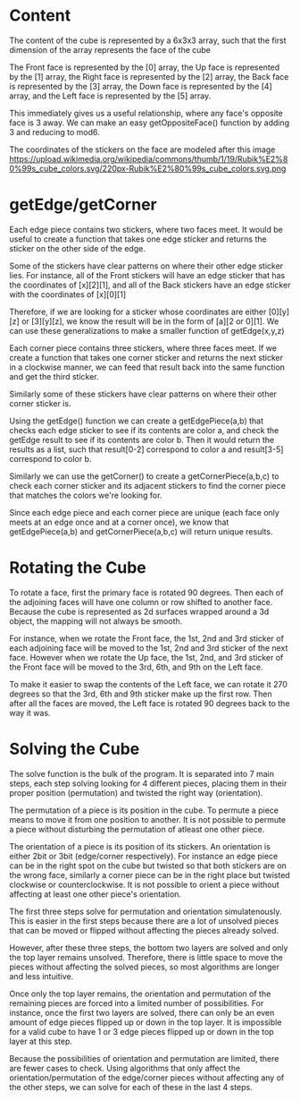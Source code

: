 # Content
The content of the cube is represented by a 6x3x3 array, such that the first dimension of the array represents the face of the cube

The Front face is represented by the [0] array, the Up face is represented by the [1] array, the Right face is represented by the [2] array, the Back face is represented by the [3] array, the Down face is represented by the [4] array, and the Left face is represented by the [5] array.

This immediately gives us a useful relationship, where any face's opposite face is 3 away. We can make an easy getOppositeFace() function by adding 3 and reducing to mod6.

The coordinates of the stickers on the face are modeled after this image https://upload.wikimedia.org/wikipedia/commons/thumb/1/19/Rubik%E2%80%99s_cube_colors.svg/220px-Rubik%E2%80%99s_cube_colors.svg.png

# getEdge/getCorner
Each edge piece contains two stickers, where two faces meet. It would be useful to create a function that takes one edge sticker and returns the sticker on the other side of the edge.

Some of the stickers have clear patterns on where their other edge sticker lies. For instance, all of the Front stickers will have an edge sticker that has the coordinates of [x][2][1], and all of the Back stickers have an edge sticker with the coordinates of [x][0][1]

Therefore, if we are looking for a sticker whose coordinates are either [0][y][z] or [3][y][z], we know the result will be in the form of [a][2 or 0][1]. We can use these generalizations to make a smaller function of getEdge(x,y,z)


Each corner piece contains three stickers, where three faces meet. If we create a function that takes one corner sticker and returns the next sticker in a clockwise manner, we can feed that result back into the same function and get the third sticker.

Similarly some of these stickers have clear patterns on where their other corner sticker is.


Using the getEdge() function we can create a getEdgePiece(a,b) that checks each edge sticker to see if its contents are color a, and check the getEdge result to see if its contents are color b. Then it would return the results as a list, such that result[0-2] correspond to color a and result[3-5] correspond to color b.

Similarly we can use the getCorner() to create a getCornerPiece(a,b,c) to check each corner sticker and its adjacent stickers to find the corner piece that matches the colors we're looking for.

Since each edge piece and each corner piece are unique (each face only meets at an edge once and at a corner once), we know that getEdgePiece(a,b) and getCornerPiece(a,b,c) will return unique results.

# Rotating the Cube
To rotate a face, first the primary face is rotated 90 degrees. Then each of the adjoining faces will have one column or row shifted to another face. Because the cube is represented as 2d surfaces wrapped around a 3d object, the mapping will not always be smooth.

For instance, when we rotate the Front face, the 1st, 2nd and 3rd sticker of each adjoining face will be moved to the 1st, 2nd and 3rd sticker of the next face. However when we rotate the Up face, the 1st, 2nd, and 3rd sticker of the Front face will be moved to the 3rd, 6th, and 9th on the Left face.

To make it easier to swap the contents of the Left face, we can rotate it 270 degrees so that the 3rd, 6th and 9th sticker make up the first row. Then after all the faces are moved, the Left face is rotated 90 degrees back to the way it was.

# Solving the Cube
The solve function is the bulk of the program. It is separated into 7 main steps, each step solving looking for 4 different pieces, placing them in their proper position (permutation) and twisted the right way (orientation).

The permutation of a piece is its position in the cube. To permute a piece means to move it from one position to another. It is not possible to permute a piece without disturbing the permutation of atleast one other piece.

The orientation of a piece is its position of its stickers. An orientation is either 2bit or 3bit (edge/corner respectively). For instance an edge piece can be in the right spot on the cube but twisted so that both stickers are on the wrong face, similarly a corner piece can be in the right place but twisted clockwise or counterclockwise. It is not possible to orient a piece without affecting at least one other piece's orientation.

The first three steps solve for permutation and orientation simulatenously. This is easier in the first steps because there are a lot of unsolved pieces that can be moved or flipped without affecting the pieces already solved.

However, after these three steps, the bottom two layers are solved and only the top layer remains unsolved. Therefore, there is little space to move the pieces without affecting the solved pieces, so most algorithms are longer and less intuitive.

Once only the top layer remains, the orientation and permutation of the remaining pieces are forced into a limited number of possibilities. For instance, once the first two layers are solved, there can only be an even amount of edge pieces flipped up or down in the top layer. It is impossible for a valid cube to have 1 or 3 edge pieces flipped up or down in the top layer at this step.

Because the possibilities of orientation and permutation are limited, there are fewer cases to check. Using algorithms that only affect the orientation/permutation of the edge/corner pieces without affecting any of the other steps, we can solve for each of these in the last 4 steps.
